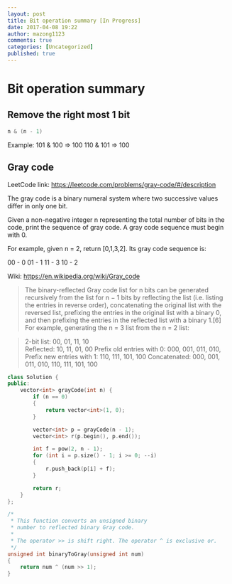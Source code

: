 ```yaml
---
layout: post
title: Bit operation summary [In Progress]
date: 2017-04-08 19:22
author: mazong1123
comments: true
categories: [Uncategorized]
published: true
---
```


# Bit operation summary

## Remove the right most 1 bit

```cpp
n & (n - 1)
```

Example:
101 & 100 => 100
110 & 101 => 100

## Gray code

LeetCode link: https://leetcode.com/problems/gray-code/#/description

The gray code is a binary numeral system where two successive values differ in only one bit.

Given a non-negative integer n representing the total number of bits in the code, print the sequence of gray code. A gray code sequence must begin with 0.

For example, given n = 2, return [0,1,3,2]. Its gray code sequence is:

00 - 0
01 - 1
11 - 3
10 - 2

Wiki: https://en.wikipedia.org/wiki/Gray_code

> The binary-reflected Gray code list for n bits can be generated recursively from the list for n − 1 bits by reflecting the list (i.e. listing the entries in reverse order), concatenating the original list with the reversed list, prefixing the entries in the original list with a binary 0, and then prefixing the entries in the reflected list with a binary 1.[6] For example, generating the n = 3 list from the n = 2 list:

> 2-bit list:	00, 01, 11, 10	 
Reflected:	 	10, 11, 01, 00
Prefix old entries with 0:	000, 001, 011, 010,	 
Prefix new entries with 1:	 	110, 111, 101, 100
Concatenated:	000, 001, 011, 010,	110, 111, 101, 100

```cpp
class Solution {
public:
    vector<int> grayCode(int n) {
        if (n == 0)
        {
            return vector<int>(1, 0);
        }

        vector<int> p = grayCode(n - 1);
        vector<int> r(p.begin(), p.end());

        int f = pow(2, n - 1);
        for (int i = p.size() - 1; i >= 0; --i)
        {
            r.push_back(p[i] + f);
        }

        return r;
    }
};
```

```cpp
/*
 * This function converts an unsigned binary
 * number to reflected binary Gray code.
 *
 * The operator >> is shift right. The operator ^ is exclusive or.
 */
unsigned int binaryToGray(unsigned int num)
{
    return num ^ (num >> 1);
}
```
